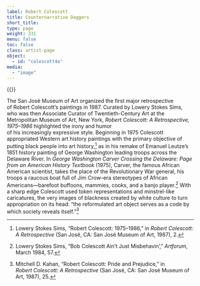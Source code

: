 ```yaml
---
label: Robert Colescott
title: Counternarrative Daggers
short_title:
type: page
weight: 331
menu: false
toc: false
class: artist-page
object:
  - id: "colescott4a"
media:
  - "image"
---
```

{{<q-figure id="colescott4a">}}

The San José Museum of Art organized the first major retrospective of Robert Colescott’s paintings in 1987. Curated by Lowery Stokes Sims, who was then Associate Curator of Twentieth-Century Art at the Metropolitan Museum of Art, New York, *Robert Colescott: A Retrospective, 1975–1986* highlighted the irony and humor of his increasingly expressive style. Beginning in 1975 Colescott appropriated Western art history paintings with the primary objective of putting black people into art history,[^1] as in his remake of Emanuel Leutze’s 1851 history painting of George Washington leading troops across the Delaware River. In *George Washington Carver Crossing the Delaware: Page from an American History Textbook* (1975), Carver, the famous African American scientist, takes the place of the Revolutionary War general, his troops a raucous boat full of Jim Crow–era stereotypes of African Americans—barefoot buffoons, mammies, cooks, and a banjo player.[^2] With a sharp edge Colescott used token representations and minstrel-like caricatures, the very images of blackness created by white culture to turn appropriation on its head: “the reformulated art object serves as a code by which society reveals itself.”[^3]

[^1]: Lowery Stokes Sims, “Robert Colescott: 1975–1986,” in *Robert Colescott: A Retrospective* (San José, CA: San José Museum of Art, 1987), 2.

[^2]: Lowery Stokes Sims, “Bob Colescott Ain’t Just Misbehavin’,” *Artforum*, March 1984, 57.

[^3]: Mitchell D. Kahan, “Robert Colescott: Pride and Prejudice,” in *Robert Colescott: A Retrospective* (San José, CA: San José Museum of Art, 1987), 25.
